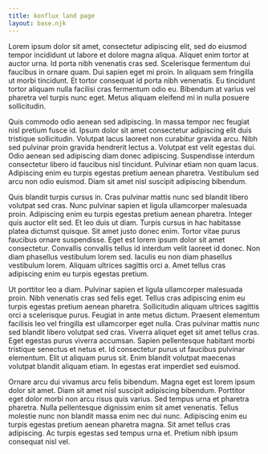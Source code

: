 ```yaml
---
title: konflux land page
layout: base.njk
---
```


Lorem ipsum dolor sit amet, consectetur adipiscing elit, sed do eiusmod tempor incididunt ut labore et dolore magna
aliqua. Aliquet enim tortor at auctor urna. Id porta nibh venenatis cras sed. Scelerisque fermentum dui faucibus in
ornare quam. Dui sapien eget mi proin. In aliquam sem fringilla ut morbi tincidunt. Et tortor consequat id porta
nibh venenatis. Eu tincidunt tortor aliquam nulla facilisi cras fermentum odio eu. Bibendum at varius vel pharetra
vel turpis nunc eget. Metus aliquam eleifend mi in nulla posuere sollicitudin.


Quis commodo odio aenean sed adipiscing. In massa tempor nec feugiat nisl pretium fusce id. Ipsum dolor sit amet
consectetur adipiscing elit duis tristique sollicitudin. Volutpat lacus laoreet non curabitur gravida arcu. Nibh sed
pulvinar proin gravida hendrerit lectus a. Volutpat est velit egestas dui. Odio aenean sed adipiscing diam donec
adipiscing. Suspendisse interdum consectetur libero id faucibus nisl tincidunt. Pulvinar etiam non quam lacus.
Adipiscing enim eu turpis egestas pretium aenean pharetra. Vestibulum sed arcu non odio euismod. Diam sit amet nisl
suscipit adipiscing bibendum.


Quis blandit turpis cursus in. Cras pulvinar mattis nunc sed blandit libero volutpat sed cras. Nunc pulvinar sapien
et ligula ullamcorper malesuada proin. Adipiscing enim eu turpis egestas pretium aenean pharetra. Integer quis
auctor elit sed. Et leo duis ut diam. Turpis cursus in hac habitasse platea dictumst quisque. Sit amet justo donec
enim. Tortor vitae purus faucibus ornare suspendisse. Eget est lorem ipsum dolor sit amet consectetur. Convallis
convallis tellus id interdum velit laoreet id donec. Non diam phasellus vestibulum lorem sed. Iaculis eu non diam
phasellus vestibulum lorem. Aliquam ultrices sagittis orci a. Amet tellus cras adipiscing enim eu turpis egestas
pretium.


Ut porttitor leo a diam. Pulvinar sapien et ligula ullamcorper malesuada proin. Nibh venenatis cras sed felis eget.
Tellus cras adipiscing enim eu turpis egestas pretium aenean pharetra. Sollicitudin aliquam ultrices sagittis orci a
scelerisque purus. Feugiat in ante metus dictum. Praesent elementum facilisis leo vel fringilla est ullamcorper eget
nulla. Cras pulvinar mattis nunc sed blandit libero volutpat sed cras. Viverra aliquet eget sit amet tellus cras.
Eget egestas purus viverra accumsan. Sapien pellentesque habitant morbi tristique senectus et netus et. Id
consectetur purus ut faucibus pulvinar elementum. Elit ut aliquam purus sit. Enim blandit volutpat maecenas volutpat
blandit aliquam etiam. In egestas erat imperdiet sed euismod.


Ornare arcu dui vivamus arcu felis bibendum. Magna eget est lorem ipsum dolor sit amet. Diam sit amet nisl suscipit
adipiscing bibendum. Porttitor eget dolor morbi non arcu risus quis varius. Sed tempus urna et pharetra pharetra.
Nulla pellentesque dignissim enim sit amet venenatis. Tellus molestie nunc non blandit massa enim nec dui nunc.
Adipiscing enim eu turpis egestas pretium aenean pharetra magna. Sit amet tellus cras adipiscing. Ac turpis egestas
sed tempus urna et. Pretium nibh ipsum consequat nisl vel.
